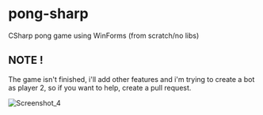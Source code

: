 # pong-sharp
CSharp pong game using WinForms (from scratch/no libs) 


## NOTE !

The game isn't finished, i'll add other features and i'm trying to create a bot as player 2, so if you want to help, create a pull request.

![Screenshot_4](![pong](https://user-images.githubusercontent.com/47573987/117877481-e9b0f080-b2a4-11eb-9926-a6d6286a2cb9.png)
)
